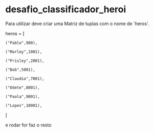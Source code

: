 # desafio_classificador_heroi

Para utilizar deve criar uma Matriz de tuplas com o nome de 'heros'.

heros = [

    ("Pablo",900),

    ("Marley",1001),

    ("Prisley",2001),

    ("Bob",5001),

    ("Claudio",7001),

    ("Odete",8001),

    ("Paola",9001),

    ("Lopes",10001),

]

e rodar for faz o resto
